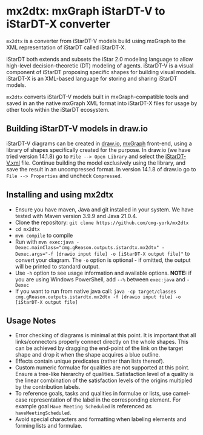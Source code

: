 # mx2dtx: mxGraph iStarDT-V to iStarDT-X converter

`mx2dtx` is a converter from iStarDT-V models build using mxGraph to the XML representation of iStarDT called iStarDT-X.

iStarDT both extends and subsets the iStar 2.0 modeling language to allow high-level decision-theoretic (DT) modeling of agents. iStarDT-V is a visual component of iStarDT proposing specific shapes for building visual models. iStarDT-X is an XML-based language for storing and sharing iStarDT models.

`mx2dtx` converts iStarDT-V models built in mxGraph-compatible tools and saved in an the native mxGraph XML format into iStarDT-X files for usage by other tools within the iStarDT ecosystem.

## Building iStarDT-V models in draw.io

iStarDT-V diagrams can be created in [draw.io](https://app.diagrams.net/), [mxGraph](https://jgraph.github.io/mxgraph/) front-end, using a library of shapes specifically created for the purpose. In draw.io (we have tried version 14.1.8) go to `File --> Open Library` and select the [iStarDT-V.xml](https://github.com/cmg-york/mx2dtx/blob/main/src/main/resources/iStarDT-V.xml) file. Continue building the model exclusively using the library, and save the result in an uncompressed format. In version 14.1.8 of draw.io go to `File --> Properties` and uncheck `Compressed`. 


## Installing and using mx2dtx

- Ensure you have maven, Java and git installed in your system. We have tested with Maven version 3.9.9 and Java 21.0.4.
- Clone the repository: `git clone https://github.com/cmg-york/mx2dtx`
- `cd mx2dtx`
- `mvn compile` to compile
- Run with `mvn exec:java -Dexec.mainClass="cmg.gReason.outputs.istardtx.mx2dtx" -Dexec.args="-f [drawio input file] -o [iStarDT-X output file]"` to convert your diagram. The `-o` option is optional - if omitted, the output will be printed to standard output.
- Use `-h` option to see usage information and available options. **NOTE:** if you are using Windows PowerShell, add `--%` between `exec:java` and `-Dexec`
- If you want to run from native java call: `java -cp target/classes cmg.gReason.outputs.istardtx.mx2dtx -f [drawio input file] -o [iStarDT-X output file]`


## Usage Notes

- Error checking of diagrams is minimal at this point. It is important that all links/connectors properly connect directly on the whole shapes. This can be achieved by dragging the end-point of the link on the target shape and drop it when the shape acquires a blue outline.
- Effects contain unique predicates (rather than lists thereof).
- Custom numeric formulae for qualities are not supported at this point. Ensure a tree-like hierarchy of qualities. Satisfaction level of a quality is the linear combination of the satisfaction levels of the origins multipled by the contribution labels.
- To reference goals, tasks and qualities in formulae or lists, use camel-case representation of the label in the corresponding element. For example goal `Have Meeting Scheduled` is referenced as `haveMeetingScheduled`.
- Avoid special characters and formatting when labeling elements and forming lists and formulae.



